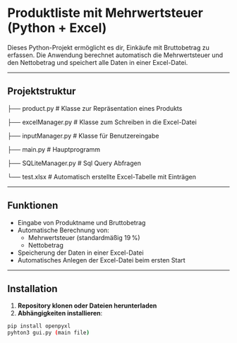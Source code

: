 # Produktliste mit Mehrwertsteuer (Python + Excel)

Dieses Python-Projekt ermöglicht es dir, Einkäufe mit Bruttobetrag zu erfassen. Die Anwendung berechnet automatisch die Mehrwertsteuer und den Nettobetrag und speichert alle Daten in einer Excel-Datei.

---

## Projektstruktur
├── product.py # Klasse zur Repräsentation eines Produkts

├── excelManager.py # Klasse zum Schreiben in die Excel-Datei

├── inputManager.py # Klasse für Benutzereingabe

├── main.py # Hauptprogramm

├── SQLiteManager.py # Sql Query Abfragen

└── test.xlsx # Automatisch erstellte Excel-Tabelle mit Einträgen


---

## Funktionen

- Eingabe von Produktname und Bruttobetrag
- Automatische Berechnung von:
  - Mehrwertsteuer (standardmäßig 19 %)
  - Nettobetrag
- Speicherung der Daten in einer Excel-Datei
- Automatisches Anlegen der Excel-Datei beim ersten Start

---

## Installation

1. **Repository klonen oder Dateien herunterladen**
2. **Abhängigkeiten installieren**:

```bash
pip install openpyxl
pyhton3 gui.py (main file)

